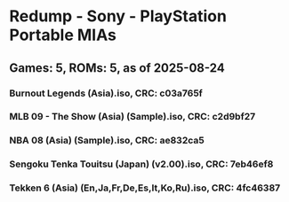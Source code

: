 # Redump - Sony - PlayStation Portable MIAs
## Games: 5, ROMs: 5, as of 2025-08-24

### Burnout Legends (Asia).iso, CRC: c03a765f
### MLB 09 - The Show (Asia) (Sample).iso, CRC: c2d9bf27
### NBA 08 (Asia) (Sample).iso, CRC: ae832ca5
### Sengoku Tenka Touitsu (Japan) (v2.00).iso, CRC: 7eb46ef8
### Tekken 6 (Asia) (En,Ja,Fr,De,Es,It,Ko,Ru).iso, CRC: 4fc46387
